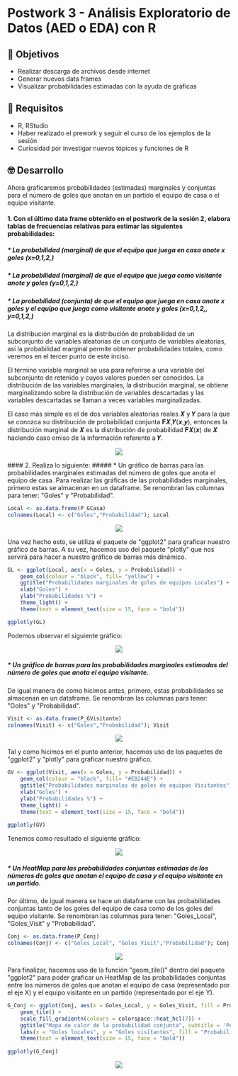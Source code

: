 # Postwork 3 - Análisis Exploratorio de Datos (AED o EDA) con R
## :dart: Objetivos
- Realizar descarga de archivos desde internet
- Generar nuevos data frames
- Visualizar probabilidades estimadas con la ayuda de gráficas

## 🔧 Requisitos
* R, RStudio
* Haber realizado el prework y seguir el curso de los ejemplos de la sesión
* Curiosidad por investigar nuevos tópicos y funciones de R

## 🤓 Desarrollo
Ahora graficaremos probabilidades (estimadas) marginales y conjuntas para el número de goles que anotan en un partido el equipo de casa o el equipo visitante.

#### 1. Con el último data frame obtenido en el postwork de la sesión 2, elabora tablas de frecuencias relativas para estimar las siguientes probabilidades:
##### * La probabilidad (marginal) de que el equipo que juega en casa anote x goles (x=0,1,2,)
##### * La probabilidad (marginal) de que el equipo que juega como visitante anote y goles (y=0,1,2,)
##### * La probabilidad (conjunta) de que el equipo que juega en casa anote x goles y el equipo que juega como visitante anote y goles (x=0,1,2,, y=0,1,2,)

La distribución marginal es la distribución de probabilidad de un subconjunto de variables aleatorias de un conjunto de variables aleatorias, así la probabilidad marginal permite obtener probabilidades totales, como veremos en el tercer punto de este inciso.

El término variable marginal se usa para referirse a una variable del subconjunto de retenido y cuyos valores pueden ser conocidos. La distribución de las variables marginales, la distribución marginal, se obtiene marginalizando sobre la distribución de variables descartadas y las variables descartadas se llaman a veces variables marginalizadas.

El caso más simple es el de dos variables aleatorias reales 𝑿 y 𝒀 para la que se conozca su distribución de probabilidad conjunta 𝐅𝑿,𝒀(𝒙,𝒚), entonces la distribución marginal de 𝑿 es la distribución de probabilidad 𝐅𝑿(𝒙) de 𝑿 haciendo caso omiso de la información referente a 𝒀.

<p align = "center">
  <img src = "https://raw.githubusercontent.com/IsmaelOr/BEDU_Proyecto_Equipo15/main/Imagenes/Postwork3/prob_conjunta%20p3.PNG">
</p>
#### 2. Realiza lo siguiente:
##### * Un gráfico de barras para las probabilidades marginales estimadas del número de goles que anota el equipo de casa.
Para realizar las gráficas de las probabilidades marginales, primero estas se almacenan en un dataframe. Se renombran las columnas para tener: "Goles" y "Probabilidad".

```R
Local <- as.data.frame(P_GCasa)
colnames(Local) <- c("Goles","Probabilidad"); Local
```

<p align = "center">
  <img src = "https://github.com/IsmaelOr/BEDU_Proyecto_Equipo15/blob/main/Imagenes/Postwork3/2.1.jpg">
</p>
Una vez hecho esto, se utiliza el paquete de "ggplot2" para graficar nuestro gráfico de barras. A su vez, hacemos uso del paquete "plotly" que nos servirá para hacer a nuestro gráfico de barras más dinámico.

```R
GL <- ggplot(Local, aes(x = Goles, y = Probabilidad)) + 
    geom_col(colour = "black", fill= "yellow") +
    ggtitle("Probabilidades marginales de goles de equipos Locales") + 
    xlab("Goles") +
    ylab("Probabilidades %") +
    theme_light() +
    theme(text = element_text(size = 15, face = "bold"))

ggplotly(GL)
```

Podemos observar el siguiente gráfico:
<p align = "center">
  <img src = "https://github.com/IsmaelOr/BEDU_Proyecto_Equipo15/blob/main/Imagenes/Postwork3/2.4.png">
</p>

##### * Un gráfico de barras para las probabilidades marginales estimadas del número de goles que anota el equipo visitante.
De igual manera de como hicimos antes, primero, estas probabilidades se almacenan en un dataframe. Se renombran las columnas para tener: "Goles" y "Probabilidad".

```R
Visit <- as.data.frame(P_GVisitante)
colnames(Visit) <- c("Goles","Probabilidad"); Visit
```

<p align = "center">
  <img src = "https://github.com/IsmaelOr/BEDU_Proyecto_Equipo15/blob/main/Imagenes/Postwork3/2.2.jpg">
</p>
Tal y como hicimos en el punto anterior, hacemos uso de los paquetes de "ggplot2" y "plotly" para graficar nuestro gráfico. 

```R
GV <- ggplot(Visit, aes(x = Goles, y = Probabilidad)) + 
    geom_col(colour = "black", fill= "#EB244E") +
    ggtitle("Probabilidades marginales de goles de equipos Visitantes") + 
    xlab("Goles") +
    ylab("Probabilidades %") +
    theme_light() +
    theme(text = element_text(size = 15, face = "bold"))
  
ggplotly(GV)
```

Tenemos como resultado el siguiente gráfico:
<p align = "center">
  <img src = "https://github.com/IsmaelOr/BEDU_Proyecto_Equipo15/blob/main/Imagenes/Postwork3/2.5.2.png">
</p>

##### * Un HeatMap para las probabilidades conjuntas estimadas de los números de goles que anotan el equipo de casa y el equipo visitante en un partido.
Por último, de igual manera se hace un dataframe con las probabilidades conjuntas tanto de los goles del equipo de casa como de los goles del equipo visitante. Se renombran las columnas para tener: "Goles_Local", "Goles_Visit" y "Probabilidad".

```R
Conj <- as.data.frame(P_Conj)
colnames(Conj) <- c("Goles_Local", "Goles_Visit","Probabilidad"); Conj
```

<p align = "center">
  <img src = "https://github.com/IsmaelOr/BEDU_Proyecto_Equipo15/blob/main/Imagenes/Postwork3/2.3.jpg">
</p>
Para finalizar, hacemos uso de la función "geom_tile()" dentro del paquete "ggplot2" para poder graficar un HeatMap de las probabilidades conjuntas entre los números de goles que anotan el equipo de casa (representado por el eje X) y el equipo visitante en un partido (representado por el eje Y).

```R
G_Conj <- ggplot(Conj, aes(x = Goles_Local, y = Goles_Visit, fill = Probabilidad)) + 
    geom_tile() +
    scale_fill_gradientn(colours = colorspace::heat_hcl(7)) +
    ggtitle("Mapa de calor de la probabilidad conjunta", subtitle = 'Pendiente') +
    labs(x = "Goles locales", y = "Goles visitantes", fill = "Probabilidad %") +
    theme(text = element_text(size = 15, face = "bold"))
  
ggplotly(G_Conj)
```

<p align = "center">
  <img src = "https://github.com/IsmaelOr/BEDU_Proyecto_Equipo15/blob/main/Imagenes/Postwork3/2.6.png">
</p>
